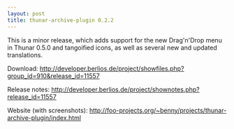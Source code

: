 ```yaml
---
layout: post
title: thunar-archive-plugin 0.2.2
---
```


This is a minor release, which adds support for the new Drag'n'Drop menu in Thunar 0.5.0 and tangoified icons, as well as several new and updated translations.

Download: <a href="http://developer.berlios.de/project/showfiles.php?group_id=910&release_id=11557">http://developer.berlios.de/project/showfiles.php?group_id=910&release_id=11557</a>

Release notes: <a href="http://developer.berlios.de/project/shownotes.php?release_id=11557">http://developer.berlios.de/project/shownotes.php?release_id=11557</a>

Website (with screenshots): <a href="http://foo-projects.org/~benny/projects/thunar-archive-plugin/index.html">http://foo-projects.org/~benny/projects/thunar-archive-plugin/index.html</a>

